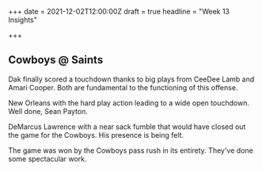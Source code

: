 +++
date = 2021-12-02T12:00:00Z
draft = true
headline = "Week 13 Insights"

+++
## Cowboys @ Saints

Dak finally scored a touchdown thanks to big plays from CeeDee Lamb and Amari Cooper. Both are fundamental to the functioning of this offense.

New Orleans with the hard play action leading to a wide open touchdown. Well done, Sean Payton.

DeMarcus Lawrence with a near sack fumble that would have closed out the game for the Cowboys. His presence is being felt.

The game was won by the Cowboys pass rush in its entirety. They've done some spectacular work.